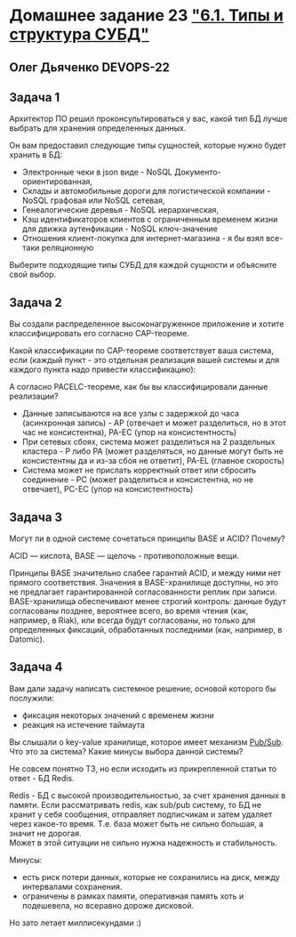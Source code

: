 # Домашнее задание 23 ["6.1. Типы и структура СУБД"](https://github.com/netology-code/virt-homeworks/tree/virt-11/06-db-01-basics)

## Олег Дьяченко DEVOPS-22

## Задача 1

Архитектор ПО решил проконсультироваться у вас, какой тип БД 
лучше выбрать для хранения определенных данных.

Он вам предоставил следующие типы сущностей, которые нужно будет хранить в БД:

- Электронные чеки в json виде - NoSQL Документо-ориентированная,
- Склады и автомобильные дороги для логистической компании - NoSQL графовая или NoSQL сетевая,
- Генеалогические деревья - NoSQL иерархическая,
- Кэш идентификаторов клиентов с ограниченным временем жизни для движка аутенфикации - NoSQL ключ-значение
- Отношения клиент-покупка для интернет-магазина - я бы взял все-таки реляционную

Выберите подходящие типы СУБД для каждой сущности и объясните свой выбор.

## Задача 2

Вы создали распределенное высоконагруженное приложение и хотите классифицировать его согласно 
CAP-теореме. 

Какой классификации по CAP-теореме соответствует ваша система, если 
(каждый пункт - это отдельная реализация вашей системы и для каждого пункта надо привести классификацию):

А согласно PACELC-теореме, как бы вы классифицировали данные реализации?

- Данные записываются на все узлы с задержкой до часа (асинхронная запись) - AP (отвечает и может разделиться, но в этот час не консистентна), PA-EC (упор на консистентность) 
- При сетевых сбоях, система может разделиться на 2 раздельных кластера - P либо PA (может разделяться, но данные могут быть не консистентны да и из-за сбоя не ответит), PA-EL (главное скорость) 
- Система может не прислать корректный ответ или сбросить соединение - PC (может разделиться и консистентна, но не отвечает), PC-EC (упор на консистентность)  

## Задача 3

Могут ли в одной системе сочетаться принципы BASE и ACID? Почему?

ACID — кислота, BASE — щелочь - противоположные вещи.

Принципы BASE значительно слабее гарантий ACID, и между ними нет прямого соответствия. Значения в BASE-хранилище доступны, 
но это не предлагает гарантированной согласованности реплик при записи. BASE-хранилища обеспечивают менее строгий контроль: 
данные будут согласованы позднее, вероятнее всего, во время чтения (как, например, в Riak), или всегда будут согласованы, 
но только для определенных фиксаций, обработанных последними (как, например, в Datomic).


## Задача 4

Вам дали задачу написать системное решение, основой которого бы послужили:

- фиксация некоторых значений с временем жизни
- реакция на истечение таймаута

Вы слышали о key-value хранилище, которое имеет механизм [Pub/Sub](https://habr.com/ru/post/278237/). 
Что это за система? Какие минусы выбора данной системы?

Не совсем понятно ТЗ, но если исходить из прикрепленной статьи то ответ - БД Redis.

Redis - БД с высокой производительностью, за счет хранения данных в памяти.
Если рассматривать redis, как sub/pub систему, то БД не хранит у себя сообщения, отправляет подписчикам и затем удаляет через какое-то время. 
Т.е. база может быть не сильно большая, а значит не дорогая.  
Может в этой ситуации не сильно нужна надежность и стабильность.

Минусы:
- есть риск потери данных, которые не сохранились на диск, между интервалами сохранения.
- ограничены в рамках памяти, оперативная память хоть и подешевела, но всеравно дороже дисковой.

Но зато летает миллисекундами :)